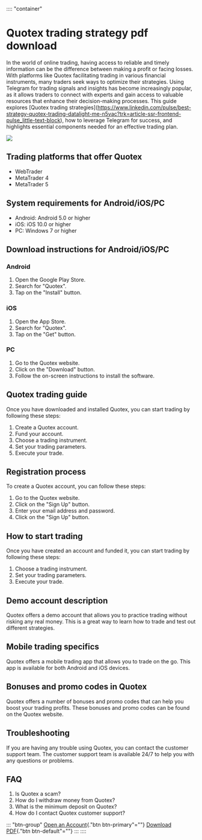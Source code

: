 :::: \"container\"
# Quotex trading strategy pdf download

In the world of online trading, having access to reliable and timely
information can be the difference between making a profit or facing
losses. With platforms like Quotex facilitating trading in various
financial instruments, many traders seek ways to optimize their
strategies. Using Telegram for trading signals and insights has become
increasingly popular, as it allows traders to connect with experts and
gain access to valuable resources that enhance their decision-making
processes. This guide explores \[Quotex trading
strategies\](https://www.linkedin.com/pulse/best-strategy-quotex-trading-datalight-me-n5vac?trk=article-ssr-frontend-pulse_little-text-block),
how to leverage Telegram for success, and highlights essential
components needed for an effective trading plan.

[![](https://static.quotex.io/files/4_en/300_250.jpg)](https://traff.sbs/brokerqxlid)

## Trading platforms that offer Quotex

-   WebTrader
-   MetaTrader 4
-   MetaTrader 5

## System requirements for Android/iOS/PC

-   Android: Android 5.0 or higher
-   iOS: iOS 10.0 or higher
-   PC: Windows 7 or higher

## Download instructions for Android/iOS/PC

### Android

1.  Open the Google Play Store.
2.  Search for "Quotex".
3.  Tap on the "Install" button.

### iOS

1.  Open the App Store.
2.  Search for "Quotex".
3.  Tap on the "Get" button.

### PC

1.  Go to the Quotex website.
2.  Click on the "Download" button.
3.  Follow the on-screen instructions to install the software.

## Quotex trading guide

Once you have downloaded and installed Quotex, you can start trading by
following these steps:

1.  Create a Quotex account.
2.  Fund your account.
3.  Choose a trading instrument.
4.  Set your trading parameters.
5.  Execute your trade.

## Registration process

To create a Quotex account, you can follow these steps:

1.  Go to the Quotex website.
2.  Click on the "Sign Up" button.
3.  Enter your email address and password.
4.  Click on the "Sign Up" button.

## How to start trading

Once you have created an account and funded it, you can start trading by
following these steps:

1.  Choose a trading instrument.
2.  Set your trading parameters.
3.  Execute your trade.

## Demo account description

Quotex offers a demo account that allows you to practice trading without
risking any real money. This is a great way to learn how to trade and
test out different strategies.

## Mobile trading specifics

Quotex offers a mobile trading app that allows you to trade on the go.
This app is available for both Android and iOS devices.

## Bonuses and promo codes in Quotex

Quotex offers a number of bonuses and promo codes that can help you
boost your trading profits. These bonuses and promo codes can be found
on the Quotex website.

## Troubleshooting

If you are having any trouble using Quotex, you can contact the customer
support team. The customer support team is available 24/7 to help you
with any questions or problems.

## FAQ

1.  Is Quotex a scam?
2.  How do I withdraw money from Quotex?
3.  What is the minimum deposit on Quotex?
4.  How do I contact Quotex customer support?

::: \"btn-group\"
[Open an Account](\%22https://traff.sbs/brokerqxsignup\%22){."btn
btn-primary"=""} [Download PDF](\%22#\%22){."btn
btn-default"=""}
:::
::::

